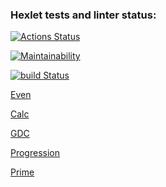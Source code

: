 ### Hexlet tests and linter status:
[![Actions Status](https://github.com/sadamara/java-project-lvl1/workflows/hexlet-check/badge.svg)](https://github.com/sadamara/java-project-lvl1/actions)

[![Maintainability](https://api.codeclimate.com/v1/badges/a99a88d28ad37a79dbf6/maintainability)](https://codeclimate.com/github/sadamara/java-project-lvl1)

[![build Status](https://github.com/sadamara/java-project-lvl1/workflows/build/badge.svg)](https://github.com/sadamara/java-project-lvl1/actions)

[Even](https://asciinema.org/a/ff4hLi0dfTOWUfrGTOQP76MXi)

[Calc](https://asciinema.org/a/roJ177dddRSAjkpnWqQtcZA3y)

[GDC](https://asciinema.org/a/VY40JIjzewk9SNE3Qw9ht2yhA)

[Progression](https://asciinema.org/a/DcZnncCzPlReMYt4CbGg1ES4Y)

[Prime](https://asciinema.org/a/fPmRUBxmaeTEEVEZMFvP1Ew2N)


